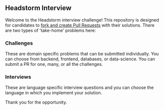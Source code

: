 ## Headstorm Interview

Welcome to the Headstorm interview challenge!  This repository is designed for candidates to [fork and create Pull Requests](https://help.github.com/en/articles/creating-a-pull-request-from-a-fork) with their solutions.  There are two types of 'take-home' problems here:

### Challenges
These are domain specific problems that can be submitted individually.  You can choose from backend, frontend, databases, or data-science.  You can submit a PR for one, many, or all the challenges.

### Interviews
These are language specific interview questions and you can choose the language in which you implement your solution.

Thank you for the opportunity.
